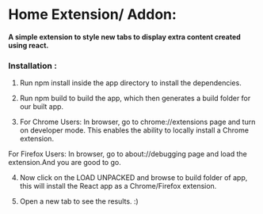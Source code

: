 # Home Extension/ Addon: 

#### A simple extension to style new tabs to display extra content created using react.

### Installation :
1. Run npm install inside the app directory to install the dependencies.

2. Run npm build to build the app, which then generates a build folder for our built app.

3. For Chrome Users:
  In browser, go to chrome://extensions page and turn on developer mode. This enables the ability to locally install a Chrome extension.

For Firefox Users:
  In browser, go to about://debugging page and load the extension.And you are good to go.

4. Now click on the LOAD UNPACKED and browse to build folder of app, this will install the React app as a Chrome/Firefox extension.

5. Open a new tab to see the results. :)
